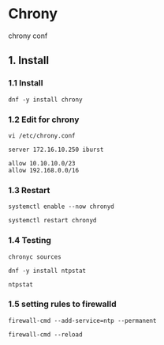 # Chrony
chrony conf

## 1. Install

### 1.1 Install

    dnf -y install chrony
            
### 1.2 Edit for chrony

    vi /etc/chrony.conf 
    
    server 172.16.10.250 iburst
    
    allow 10.10.10.0/23
    allow 192.168.0.0/16

### 1.3 Restart
    
    systemctl enable --now chronyd

    systemctl restart chronyd

### 1.4 Testing

    chronyc sources
    
    dnf -y install ntpstat
    
    ntpstat
    
### 1.5 setting rules to firewalld

    firewall-cmd --add-service=ntp --permanent
    
    firewall-cmd --reload

